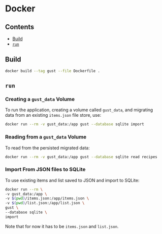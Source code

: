 # Docker

## Contents

- [Build](#build)
- [`run`](#run)

## Build

```bash
docker build --tag gust --file Dockerfile .
```

## `run`

### Creating a `gust_data` Volume

To run the application, creating a volume called `gust_data`,
and migrating data from an existing `items.json` file store, use:

```bash
docker run --rm -v gust_data:/app gust --database sqlite import
```

### Reading from a `gust_data` Volume

To read from the persisted migrated data:

```bash
docker run --rm -v gust_data:/app gust --database sqlite read recipes
```

### Import From JSON files to SQLite

To use existing items and list saved to JSON and import to SQLite:

```bash
docker run --rm \
-v gust_data:/app \
-v $(pwd)/items.json:/app/items.json \
-v $(pwd)/list.json:/app/list.json \
gust \
--database sqlite \
import
```

Note that for now it has to be `items.json` and `list.json`.
